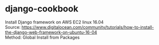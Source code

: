 # django-cookbook

Install Django framework on AWS EC2 linux 16.04 <br />
Source: https://www.digitalocean.com/community/tutorials/how-to-install-the-django-web-framework-on-ubuntu-16-04 <br />
Method: Global Install from Packages


